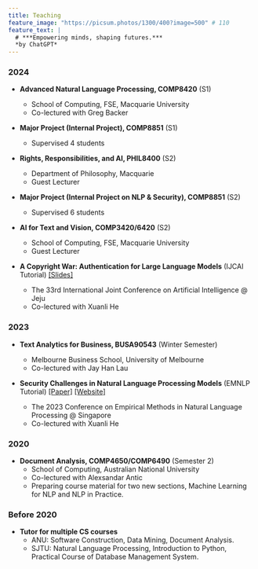 ```yaml
---
title: Teaching
feature_image: "https://picsum.photos/1300/400?image=500" # 110
feature_text: |
  # ***Empowering minds, shaping futures.***
  *by ChatGPT*
---
```

### 2024
+ **Advanced Natural Language Processing, COMP8420** (S1)
    + School of Computing, FSE, Macquarie University
    + Co-lectured with Greg Backer

+ **Major Project (Internal Project), COMP8851** (S1)
   + Supervised 4 students

+ **Rights, Responsibilities, and AI, PHIL8400** (S2)
   + Department of Philosophy, Macquarie
   + Guest Lecturer

+ **Major Project (Internal Project on NLP & Security), COMP8851** (S2)
   + Supervised 6 students

+ **AI for Text and Vision, COMP3420/6420** (S2)
   + School of Computing, FSE, Macquarie University
   + Guest Lecturer


+ **A Copyright War: Authentication for Large Language Models** (IJCAI Tutorial) [[Slides]](../files/tutorial%20IJCAI2024.pdf)
    + The 33rd International Joint Conference on Artificial Intelligence @ Jeju
    + Co-lectured with Xuanli He

### 2023
+ **Text Analytics for Business, BUSA90543** (Winter Semester)
    + Melbourne Business School, University of Melbourne
    + Co-lectured with Jay Han Lau

+ **Security Challenges in Natural Language Processing Models** (EMNLP Tutorial) [[Paper]](https://aclanthology.org/2023.emnlp-tutorial.2/) [[Website]](https://emnlp2023-nlp-security.github.io/)
    + The 2023 Conference on Empirical Methods in Natural Language Processing @ Singapore
    + Co-lectured with Xuanli He

### 2020
+ **Document Analysis, COMP4650/COMP6490** (Semester 2)
    + School of Computing, Australian National University
    + Co-lectured with Alexsandar Antic
    + Preparing course material for two new sections, Machine Learning for NLP and NLP in Practice.

### Before 2020
+ **Tutor for multiple CS courses**
    + ANU: Software Construction, Data Mining, Document Analysis.
    + SJTU: Natural Language Processing, Introduction to Python, Practical Course of Database Management System.